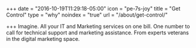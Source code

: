 +++
date = "2016-10-19T11:29:18-05:00"
icon = "pe-7s-joy"
title = "Get Control"
type = "why"
noindex = "true"
url = "/about/get-control/"

+++
Imagine. All your IT and Marketing services on one bill. One number to call for technical support and marketing assistance. From experts veterans in the digital marketing space.
<!--more-->
